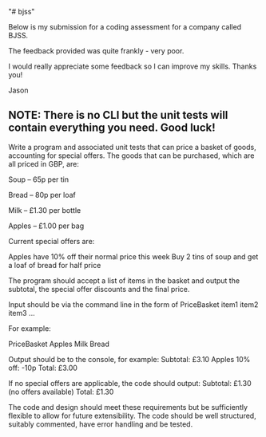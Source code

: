 "# bjss" 

Below is my submission for a coding assessment for a company called BJSS. 

The feedback provided was quite frankly - very poor.

I would really appreciate some feedback so I can improve my skills. Thanks you!

Jason

NOTE: There is no CLI but the unit tests will contain everything you need. Good luck!
------------------------------------------------------

Write a program and  associated unit tests that can price a basket of goods, accounting for special offers.
The goods that can be purchased, which are all priced in GBP, are:

Soup – 65p per tin

Bread – 80p per loaf

Milk – £1.30 per bottle

Apples – £1.00 per bag

Current special offers are:

Apples have 10% off their normal price this week
Buy 2 tins of soup and get a loaf of bread for half price

The program should accept a list of items in the basket and output the subtotal, the special offer discounts and the final price.

Input should be via the command line in the form of PriceBasket item1 item2 item3 ...

For example:

PriceBasket 
Apples Milk Bread

Output should be to the console, for example:
Subtotal: £3.10 Apples 10% off: -10p 
Total: £3.00

If no special offers are applicable, the code should output:
Subtotal: £1.30 (no offers available)
Total: £1.30

The code and design should meet these requirements but be sufficiently flexible to allow for future extensibility. 
The code should be well structured, suitably commented, have error handling and be tested.
